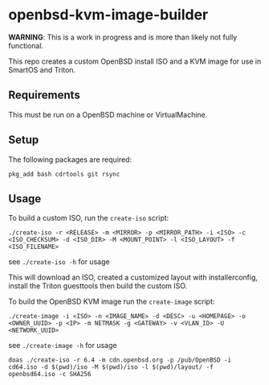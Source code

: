 # openbsd-kvm-image-builder

**WARNING**: This is a work in progress and is more than likely not fully functional.

This repo creates a custom OpenBSD install ISO and a KVM image for use in SmartOS and Triton.

## Requirements

This must be run on a OpenBSD machine or VirtualMachine.

## Setup

The following packages are required:

```
pkg_add bash cdrtools git rsync
```

## Usage

To build a custom ISO, run the `create-iso` script:


```
./create-iso -r <RELEASE> -m <MIRROR> -p <MIRROR_PATH> -i <ISO> -c <ISO_CHECKSUM> -d <ISO_DIR> -M <MOUNT_POINT> -l <ISO_LAYOUT> -f <ISO_FILENAME>
```

see `./create-iso -h` for usage

This will download an ISO, created a customized layout with installerconfig, install the Triton guesttools then build the custom ISO.

To build the OpenBSD KVM image run the `create-image` script:

```
./create-image -i <ISO> -n <IMAGE_NAME> -d <DESC> -u <HOMEPAGE> -o <OWNER_UUID> -p <IP> -m NETMASK -g <GATEWAY> -v <VLAN_ID> -U <NETWORK_UUID>
```

see `./create-image -h` for usage

```
doas ./create-iso -r 6.4 -m cdn.openbsd.org -p /pub/OpenBSD -i cd64.iso -d $(pwd)/iso -M $(pwd)/iso -l $(pwd)/layout/ -f openbsd64.iso -c SHA256
```
